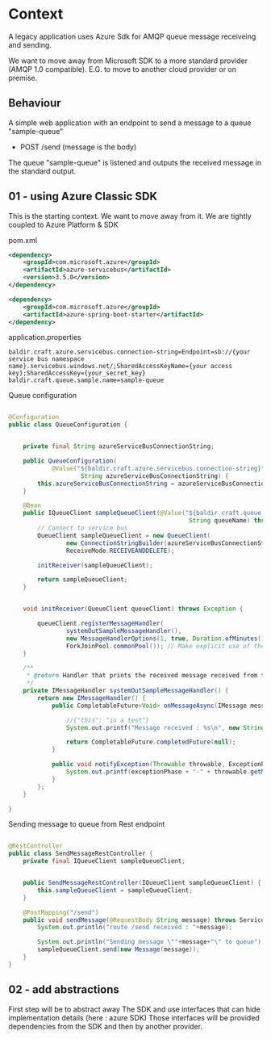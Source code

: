 # Context

A legacy application uses Azure Sdk for AMQP queue message receiveing and sending.

We want to move away from Microsoft SDK to a more standard provider (AMQP 1.0 compatible).
E.G. to move to another cloud provider or on premise.

## Behaviour

A simple web application with an endpoint to send a message to a queue "sample-queue" 
- POST /send (message is the body)

The queue "sample-queue" is listened and outputs the received message in the standard output.

## 01 - using Azure Classic SDK

This is the starting context. We want to move away from it.
We are tightly coupled to Azure Platform & SDK

pom.xml
```xml
<dependency>
    <groupId>com.microsoft.azure</groupId>
    <artifactId>azure-servicebus</artifactId>
    <version>3.5.0</version>
</dependency>

<dependency>
    <groupId>com.microsoft.azure</groupId>
    <artifactId>azure-spring-boot-starter</artifactId>
</dependency>
```
 
application.properties
```properties
baldir.craft.azure.servicebus.connection-string=Endpoint=sb://{your service bus namespace name}.servicebus.windows.net/;SharedAccessKeyName={your access key};SharedAccessKey={your_secret_key}
baldir.craft.queue.sample.name=sample-queue
```

Queue configuration 
```java

@Configuration
public class QueueConfiguration {


    private final String azureServiceBusConnectionString;

    public QueueConfiguration(
            @Value("${baldir.craft.azure.servicebus.connection-string}")
                    String azureServiceBusConnectionString) {
        this.azureServiceBusConnectionString = azureServiceBusConnectionString;
    }

    @Bean
    public IQueueClient sampleQueueClient(@Value("${baldir.craft.queue.sample.name}")
                                                  String queueName) throws Exception {
        // Connect to service bus
        QueueClient sampleQueueClient = new QueueClient(
                new ConnectionStringBuilder(azureServiceBusConnectionString, queueName),
                ReceiveMode.RECEIVEANDDELETE);

        initReceiver(sampleQueueClient);

        return sampleQueueClient;
    }


    void initReceiver(QueueClient queueClient) throws Exception {

        queueClient.registerMessageHandler(
                systemOutSampleMessageHandler(),
                new MessageHandlerOptions(1, true, Duration.ofMinutes(1)),
                ForkJoinPool.commonPool()); // Make explicit use of the default ServiceExecutor instead of using a deprecated methos
    }

    /**
     * @return Handler that prints the received message received from the queue.
     */
    private IMessageHandler systemOutSampleMessageHandler() {
        return new IMessageHandler() {
            public CompletableFuture<Void> onMessageAsync(IMessage message) {

                //{"this": "is a test"}
                System.out.printf("Message received : %s\n", new String(message.getBody()));

                return CompletableFuture.completedFuture(null);
            }

            public void notifyException(Throwable throwable, ExceptionPhase exceptionPhase) {
                System.out.printf(exceptionPhase + "-" + throwable.getMessage());
            }
        };
    }

}
```

Sending message to queue from Rest endpoint
```java

@RestController
public class SendMessageRestController {
    private final IQueueClient sampleQueueClient;


    public SendMessageRestController(IQueueClient sampleQueueClient) {
        this.sampleQueueClient = sampleQueueClient;
    }

    @PostMapping("/send")
    public void sendMessage(@RequestBody String message) throws ServiceBusException, InterruptedException {
        System.out.println("route /send received : "+message);

        System.out.println("Sending message \""+message+"\" to queue");
        sampleQueueClient.send(new Message(message));
    }
}

```

## 02 - add abstractions

First step will be to abstract away The SDK and use interfaces that can hide implementation details (here : azure SDK)
Those interfaces will be provided dependencies from the SDK and then by another provider.




